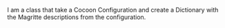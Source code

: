 I am a class that take a Cocoon Configuration and create a Dictionary with the Magritte descriptions from the configuration.